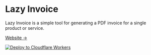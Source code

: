 # Lazy Invoice

Lazy Invoice is a simple tool for generating a PDF invoice for a single product or service.

[Website →](http://lazy.invoice.workers.dev)

[![Deploy to Cloudflare Workers](https://deploy.workers.cloudflare.com/button)](https://deploy.workers.cloudflare.com/?url=https://github.com/marksix/lazy.invoice.workers.dev)

